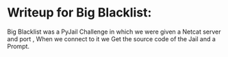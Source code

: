 <h1>Writeup for Big Blacklist:</h1>



Big Blacklist was a PyJail Challenge in which we were given a Netcat server and port , When we connect to it we Get the source code of the Jail and a Prompt.


